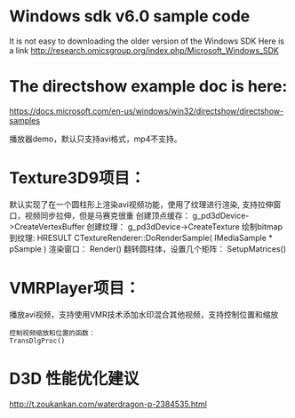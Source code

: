 # Windows sdk v6.0 sample code
 It is not easy to downloading the older version of the Windows SDK 
 Here is a link http://research.omicsgroup.org/index.php/Microsoft_Windows_SDK
 
# The directshow example doc is here:
https://docs.microsoft.com/en-us/windows/win32/directshow/directshow-samples

播放器demo，默认只支持avi格式，mp4不支持。

# Texture3D9项目：
默认实现了在一个圆柱形上渲染avi视频功能，使用了纹理进行渲染, 支持拉伸窗口，视频同步拉伸，但是马赛克很重
创建顶点缓存：			g_pd3dDevice->CreateVertexBuffer
创建纹理：				g_pd3dDevice->CreateTexture
绘制bitmap到纹理:		HRESULT CTextureRenderer::DoRenderSample( IMediaSample * pSample )
渲染窗口：				Render()
翻转圆柱体，设置几个矩阵：			SetupMatrices()

# VMRPlayer项目：
播放avi视频，支持使用VMR技术添加水印混合其他视频，支持控制位置和缩放

	控制视频缩放和位置的函数：
	TransDlgProc()

# D3D 性能优化建议
http://t.zoukankan.com/waterdragon-p-2384535.html